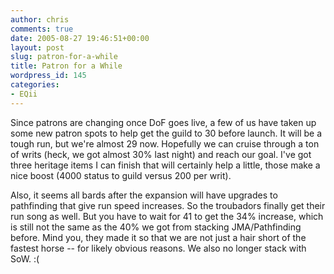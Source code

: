 ```yaml
---
author: chris
comments: true
date: 2005-08-27 19:46:51+00:00
layout: post
slug: patron-for-a-while
title: Patron for a While
wordpress_id: 145
categories:
- EQii
---
```


Since patrons are changing once DoF goes live, a few of us have taken up some new patron spots to help get the guild to 30 before launch. It will be a tough run, but we're almost 29 now. Hopefully we can cruise through a ton of writs (heck, we got almost 30% last night) and reach our goal. I've got three heritage items I can finish that will certainly help a little, those make a nice boost (4000 status to guild versus 200 per writ).

Also, it seems all bards after the expansion will have upgrades to pathfinding that give run speed increases. So the troubadors finally get their run song as well. But you have to wait for 41 to get the 34% increase, which is still not the same as the 40% we got from stacking JMA/Pathfinding before. Mind you, they made it so that we are not just a hair short of the fastest horse -- for likely obvious reasons. We also no longer stack with SoW. :(

